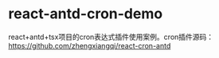 # react-antd-cron-demo
react+antd+tsx项目的cron表达式插件使用案例。cron插件源码：https://github.com/zhengxiangqi/react-cron-antd
